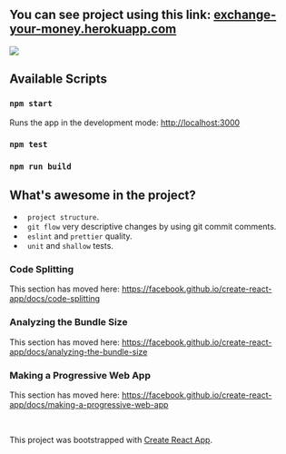 ## You can see project using this link: [exchange-your-money.herokuapp.com](https://exchange-your-money.herokuapp.com/)

![](https://user-images.githubusercontent.com/12432301/61748166-e7b03180-ad9f-11e9-8d37-e331024269f9.png)


## Available Scripts

### `npm start`

Runs the app in the development mode: [http://localhost:3000](http://localhost:3000)

### `npm test`

### `npm run build`

## What's awesome in the project?

- &nbsp; `project structure`.
- &nbsp; `git flow` very descriptive changes by using git commit comments.
- &nbsp; `eslint` and `prettier` quality.
- &nbsp; `unit` and `shallow` tests.

### Code Splitting

This section has moved here: https://facebook.github.io/create-react-app/docs/code-splitting

### Analyzing the Bundle Size

This section has moved here: https://facebook.github.io/create-react-app/docs/analyzing-the-bundle-size

### Making a Progressive Web App

This section has moved here: https://facebook.github.io/create-react-app/docs/making-a-progressive-web-app

<br/>

This project was bootstrapped with [Create React App](https://github.com/facebook/create-react-app).

